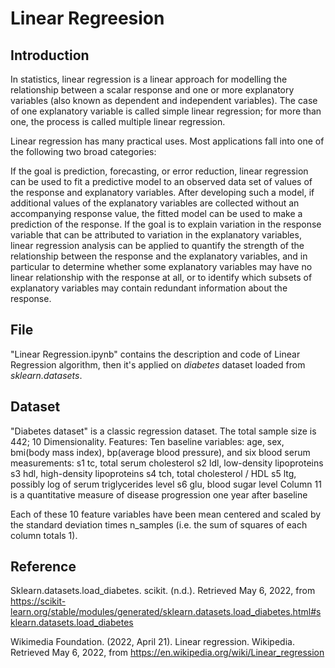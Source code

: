 # Linear Regreesion

## Introduction

In statistics, linear regression is a linear approach for modelling the relationship between a scalar response and one or more explanatory variables (also known as dependent and independent variables). The case of one explanatory variable is called simple linear regression; for more than one, the process is called multiple linear regression.

Linear regression has many practical uses. Most applications fall into one of the following two broad categories:

If the goal is prediction, forecasting, or error reduction, linear regression can be used to fit a predictive model to an observed data set of values of the response and explanatory variables. After developing such a model, if additional values of the explanatory variables are collected without an accompanying response value, the fitted model can be used to make a prediction of the response.
If the goal is to explain variation in the response variable that can be attributed to variation in the explanatory variables, linear regression analysis can be applied to quantify the strength of the relationship between the response and the explanatory variables, and in particular to determine whether some explanatory variables may have no linear relationship with the response at all, or to identify which subsets of explanatory variables may contain redundant information about the response.

## File

"Linear Regression.ipynb" contains the description and code of Linear Regression algorithm, then it's applied on *diabetes* dataset loaded from *sklearn.datasets*.


## Dataset

"Diabetes dataset" is a classic regression dataset. The total sample size is 442; 10 Dimensionality.
Features:
Ten baseline variables: age, sex, bmi(body mass index), bp(average blood pressure), and six blood serum measurements:
s1 tc, total serum cholesterol
s2 ldl, low-density lipoproteins
s3 hdl, high-density lipoproteins
s4 tch, total cholesterol / HDL
s5 ltg, possibly log of serum triglycerides level
s6 glu, blood sugar level
Column 11 is a quantitative measure of disease progression one year after baseline

Each of these 10 feature variables have been mean centered and scaled by the standard deviation times n_samples (i.e. the sum of squares of each column totals 1).

## Reference

Sklearn.datasets.load_diabetes. scikit. (n.d.). Retrieved May 6, 2022, from https://scikit-learn.org/stable/modules/generated/sklearn.datasets.load_diabetes.html#sklearn.datasets.load_diabetes 

Wikimedia Foundation. (2022, April 21). Linear regression. Wikipedia. Retrieved May 6, 2022, from https://en.wikipedia.org/wiki/Linear_regression 